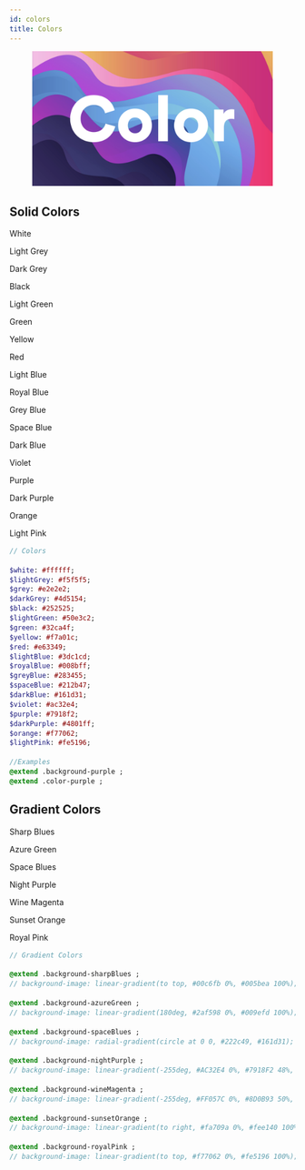 ```yaml
---
id: colors
title: Colors
---
```


<div class="wrapCover">
    <figure class="coverBackground showAfter">
        <div class="background colorsCover"></div>
    </figure>
    <figure class="coverImage showCover">
        <img src="../../img/color-cover.png">
    </figure>
</div>

## Solid Colors

<div class="colors flex-row-between-center-center flex-wrap">
    <div class="colorContainer background-white">
        <p class="colorName">White</p>
    </div>
    <div class="colorContainer background-lightGrey">
        <p class="colorName">Light Grey</p>
    </div>
    <div class="colorContainer background-darkGrey">
        <p class="colorName">Dark Grey</p>
    </div>
    <div class="colorContainer background-black">
        <p class="colorName">Black</p>
    </div>
    <div class="colorContainer background-lightGreen">
        <p class="colorName">Light Green</p>
    </div>
    <div class="colorContainer background-green">
        <p class="colorName">Green</p>
    </div>
    <div class="colorContainer background-yellow">
        <p class="colorName">Yellow</p>
    </div>
    <div class="colorContainer background-red">
        <p class="colorName">Red</p>
    </div>
    <div class="colorContainer background-lightBlue">
        <p class="colorName">Light Blue</p>
    </div>
    <div class="colorContainer background-royalBlue">
        <p class="colorName">Royal Blue</p>
    </div>
    <div class="colorContainer background-greyBlue">
        <p class="colorName">Grey Blue</p>
    </div>
    <div class="colorContainer background-spaceBlue">
        <p class="colorName">Space Blue</p>
    </div>
    <div class="colorContainer background-darkBlue">
        <p class="colorName">Dark Blue</p>
    </div>
    <div class="colorContainer background-violet">
        <p class="colorName">Violet</p>
    </div>
    <div class="colorContainer background-purple">
        <p class="colorName">Purple</p>
    </div>
    <div class="colorContainer background-darkPurple">
        <p class="colorName">Dark Purple</p>
    </div>
    <div class="colorContainer background-orange">
        <p class="colorName">Orange</p>
    </div>
    <div class="colorContainer background-lightPink">
        <p class="colorName">Light Pink</p>
    </div>
</div>

```sass
// Colors

$white: #ffffff;
$lightGrey: #f5f5f5;
$grey: #e2e2e2;
$darkGrey: #4d5154;
$black: #252525;
$lightGreen: #50e3c2;
$green: #32ca4f;
$yellow: #f7a01c;
$red: #e63349;
$lightBlue: #3dc1cd;
$royalBlue: #008bff;
$greyBlue: #283455;
$spaceBlue: #212b47;
$darkBlue: #161d31;
$violet: #ac32e4;
$purple: #7918f2;
$darkPurple: #4801ff;
$orange: #f77062;
$lightPink: #fe5196;

//Examples
@extend .background-purple ;
@extend .color-purple ;
```

## Gradient Colors

<div class="colors flex-row-between-center-center flex-wrap">
    <div class="colorContainer background-sharpBlues">
        <p class="colorName">Sharp Blues</p>
    </div>
    <div class="colorContainer background-azureGreen">
        <p class="colorName">Azure Green</p>
    </div>
    <div class="colorContainer background-spaceBlues">
        <p class="colorName">Space Blues</p>
    </div>
    <div class="colorContainer background-nightPurple">
        <p class="colorName">Night Purple</p>
    </div>
    <div class="colorContainer background-wineMagenta">
        <p class="colorName">Wine Magenta</p>
    </div>
    <div class="colorContainer background-sunsetOrange">
        <p class="colorName">Sunset Orange</p>
    </div>
    <div class="colorContainer background-royalPink">
        <p class="colorName">Royal Pink</p>
    </div>
</div>

```sass
// Gradient Colors

@extend .background-sharpBlues ;
// background-image: linear-gradient(to top, #00c6fb 0%, #005bea 100%);

@extend .background-azureGreen ;
// background-image: linear-gradient(180deg, #2af598 0%, #009efd 100%);

@extend .background-spaceBlues ;
// background-image: radial-gradient(circle at 0 0, #222c49, #161d31);

@extend .background-nightPurple ;
// background-image: linear-gradient(-255deg, #AC32E4 0%, #7918F2 48%, #4801FF 100%);

@extend .background-wineMagenta ;
// background-image: linear-gradient(-255deg, #FF057C 0%, #8D0B93 50%, #321575 100%);

@extend .background-sunsetOrange ;
// background-image: linear-gradient(to right, #fa709a 0%, #fee140 100%);

@extend .background-royalPink ;
// background-image: linear-gradient(to top, #f77062 0%, #fe5196 100%);
```